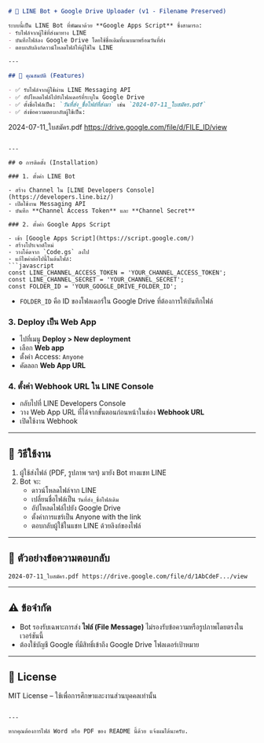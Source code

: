 ```markdown
# 🤖 LINE Bot + Google Drive Uploader (v1 - Filename Preserved)

ระบบนี้เป็น LINE Bot ที่พัฒนาด้วย **Google Apps Script** ซึ่งสามารถ:
- รับไฟล์จากผู้ใช้ที่ส่งมาทาง LINE
- บันทึกไฟล์ลง Google Drive โดยใช้ชื่อเดิมที่แนบมาพร้อมวันที่ส่ง
- ตอบกลับลิงก์ดาวน์โหลดไฟล์ให้ผู้ใช้ใน LINE

---

## 📌 คุณสมบัติ (Features)

- ✅ รับไฟล์จากผู้ใช้ผ่าน LINE Messaging API
- ✅ อัปโหลดไฟล์ไปยังโฟลเดอร์ที่ระบุใน Google Drive
- ✅ ตั้งชื่อไฟล์เป็น: `วันที่ส่ง_ชื่อไฟล์ที่ส่งมา` เช่น `2024-07-11_ใบสมัคร.pdf`
- ✅ ส่งข้อความตอบกลับผู้ใช้เป็น:  
  ```
  2024-07-11_ใบสมัคร.pdf https://drive.google.com/file/d/FILE_ID/view
  ```

---

## ⚙️ การติดตั้ง (Installation)

### 1. ตั้งค่า LINE Bot

- สร้าง Channel ใน [LINE Developers Console](https://developers.line.biz/)
- เปิดใช้งาน Messaging API
- บันทึก **Channel Access Token** และ **Channel Secret**

### 2. ตั้งค่า Google Apps Script

- เข้า [Google Apps Script](https://script.google.com/)
- สร้างโปรเจกต์ใหม่
- วางโค้ดจาก `Code.gs` ลงไป
- แก้ไขค่าต่อไปนี้ในต้นไฟล์:
  ```javascript
  const LINE_CHANNEL_ACCESS_TOKEN = 'YOUR_CHANNEL_ACCESS_TOKEN';
  const LINE_CHANNEL_SECRET = 'YOUR_CHANNEL_SECRET';
  const FOLDER_ID = 'YOUR_GOOGLE_DRIVE_FOLDER_ID';
  ```
- `FOLDER_ID` คือ ID ของโฟลเดอร์ใน Google Drive ที่ต้องการให้บันทึกไฟล์

### 3. Deploy เป็น Web App

- ไปที่เมนู **Deploy > New deployment**
- เลือก **Web app**
- ตั้งค่า Access: `Anyone`
- คัดลอก **Web App URL**

### 4. ตั้งค่า Webhook URL ใน LINE Console

- กลับไปที่ LINE Developers Console
- วาง Web App URL ที่ได้จากขั้นตอนก่อนหน้าในช่อง **Webhook URL**
- เปิดใช้งาน Webhook

---

## 💬 วิธีใช้งาน

1. ผู้ใช้ส่งไฟล์ (PDF, รูปภาพ ฯลฯ) มายัง Bot ทางแชท LINE
2. Bot จะ:
   - ดาวน์โหลดไฟล์จาก LINE
   - เปลี่ยนชื่อไฟล์เป็น `วันที่ส่ง_ชื่อไฟล์เดิม`
   - อัปโหลดไฟล์ไปยัง Google Drive
   - ตั้งค่าการแชร์เป็น Anyone with the link
   - ตอบกลับผู้ใช้ในแชท LINE ด้วยลิงก์ของไฟล์

---

## 🧪 ตัวอย่างข้อความตอบกลับ

```
2024-07-11_ใบสมัคร.pdf https://drive.google.com/file/d/1AbCdeF.../view
```

---

## ⚠️ ข้อจำกัด

- Bot รองรับเฉพาะการส่ง **ไฟล์ (File Message)** ไม่รองรับข้อความหรือรูปภาพโดยตรงในเวอร์ชันนี้
- ต้องใช้บัญชี Google ที่มีสิทธิ์เข้าถึง Google Drive โฟลเดอร์เป้าหมาย

---

## 📎 License

MIT License – ใช้เพื่อการศึกษาและงานส่วนบุคคลเท่านั้น
```

---

หากคุณต้องการไฟล์ Word หรือ PDF ของ README นี้ด้วย แจ้งผมได้นะครับ.
